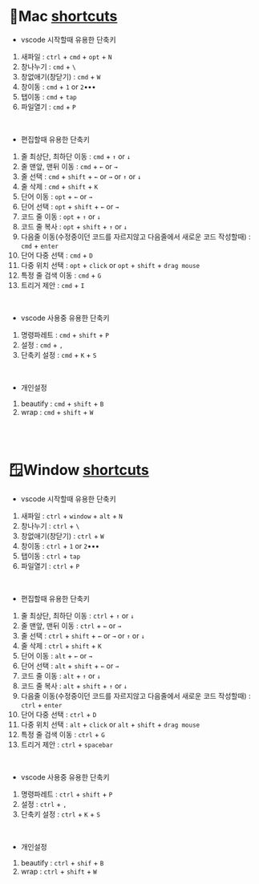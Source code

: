 # 🍎Mac [shortcuts](https://code.visualstudio.com/shortcuts/keyboard-shortcuts-macos.pdf)

- vscode 시작할때 유용한 단축키
1. 새파일 : `ctrl` + `cmd` + `opt` + `N`
2. 창나누기 : `cmd` + `\`
3. 창없애기(창닫기) : `cmd` + `W`
4. 창이동 : `cmd` + `1` or `2`•••
5. 탭이동 : `cmd` + `tap`
6. 파일열기 : `cmd` + `P`

<br>

- 편집할때 유용한 단축키
1. 줄 최상단, 최하단 이동 : `cmd` + `↑` or `↓`
2. 줄 맨앞, 맨뒤 이동 : `cmd` + `←` or `→`
3. 줄 선택 : `cmd` + `shift` + `←` or `→` or `↑` or `↓`
4. 줄 삭제 : `cmd` + `shift` + `K`
5. 단어 이동 : `opt` + `←` or `→`
6. 단어 선택 : `opt` + `shift` + `←` or `→`
7. 코드 줄 이동 : `opt` + `↑` or `↓`
8. 코드 줄 복사 : `opt` + `shift` + `↑` or `↓`
9. 다음줄 이동(수정중이던 코드를 자르지않고 다음줄에서 새로운 코드 작성할때) : `cmd` + `enter`
10. 단어 다중 선택 : `cmd` + `D`
11. 다중 위치 선택 : `opt` + `click` or `opt` + `shift` + `drag mouse`
12. 특정 줄 검색 이동 : `cmd` + `G`
13. 트리거 제안 : `cmd` + `I`

<br>

- vscode 사용중 유용한 단축키
1. 명령파레트 : `cmd` + `shift` + `P`
2. 설정 : `cmd` + `,`
3. 단축키 설정 : `cmd` + `K` + `S`

<br>

- 개인설정
1. beautify : `cmd` + `shift` + `B`
2. wrap : `cmd` + `shift` + `W`


<br>
<br>

# 🪟Window [shortcuts](https://code.visualstudio.com/shortcuts/keyboard-shortcuts-windows.pdf)
- vscode 시작할때 유용한 단축키
1. 새파일 : `ctrl` + `window` + `alt` + `N`
2. 창나누기 : `ctrl` + `\`
3. 창없애기(창닫기) : `ctrl` + `W`
4. 창이동 : `ctrl` + `1` or `2`•••
5. 탭이동 : `ctrl` + `tap`
6. 파일열기 : `ctrl` + `P`

<br>

- 편집할때 유용한 단축키
1. 줄 최상단, 최하단 이동 : `ctrl` + `↑` or `↓`
2. 줄 맨앞, 맨뒤 이동 : `ctrl` + `←` or `→`
3. 줄 선택 : `ctrl` + `shift` + `←` or `→` or `↑` or `↓`
4. 줄 삭제 : `ctrl` + `shift` + `K`
5. 단어 이동 : `alt` + `←` or `→`
6. 단어 선택 : `alt` + `shift` + `←` or `→`
7. 코드 줄 이동 : `alt` + `↑` or `↓`
8. 코드 줄 복사 : `alt` + `shift` + `↑` or `↓`
9. 다음줄 이동(수정중이던 코드를 자르지않고 다음줄에서 새로운 코드 작성할때) : `ctrl` + `enter`
10. 단어 다중 선택 : `ctrl` + `D`
11. 다중 위치 선택 : `alt` + `click` or `alt` + `shift` + `drag mouse`
12. 특정 줄 검색 이동 : `ctrl` + `G`
13. 트리거 제안 : `ctrl` + `spacebar`

<br>

- vscode 사용중 유용한 단축키
1. 명령파레트 : `ctrl` + `shift` + `P`
2. 설정 : `ctrl` + `,`
3. 단축키 설정 : `ctrl` + `K` + `S`

<br>

- 개인설정
1. beautify : `ctrl` + `shif` + `B`
2. wrap : `ctrl` + `shift` + `W`

